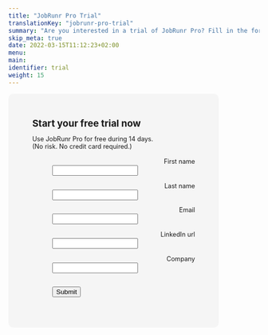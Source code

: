 ```yaml
---
title: "JobRunr Pro Trial"
translationKey: "jobrunr-pro-trial"
summary: "Are you interested in a trial of JobRunr Pro? Fill in the form below and we will send you all the necessary information to get started!"
skip_meta: true
date: 2022-03-15T11:12:23+02:00
menu:
main:
identifier: trial
weight: 15
---
```


<style>
    #trial-form {
        font-size: 90%;
    }
    #trial-form dl {
        margin: 0 0 1em;
    }
    #trial-form dl input[type="text"] {
        width: 60%;
    }
    @media only screen and (max-width: 1140px) {
        #like-a-pro {
            display: none;
        }
    }
</style>

<script type="text/javascript">
    document.addEventListener("DOMContentLoaded", function(event) {
        document.getElementById('firstName').focus();
    });

    function submitForm() {
        gtag('event', 'get_pro_trial', {'event_category': 'ecommerce', 'event_label' : 'request_trial' });
        const firstNameField = document.getElementById('firstName');
        const lastNameField = document.getElementById('lastName');
        const emailField = document.getElementById('email');
        const linkedInField = document.getElementById('linkedIn');
        const companyField = document.getElementById('company');

        const firstName = firstNameField.value;
        const lastName = lastNameField.value;
        const email = emailField.value;
        const linkedIn = linkedInField.value;
        const company = companyField.value;
        
        if(!firstName || !lastName || !email || !company || !email.includes('@') || !(linkedIn.startsWith('https://linkedin') || linkedIn.startsWith('https://www.linkedin'))) {
            document.getElementById('trial-form-error').style.display = 'block';
        } else {
            document.getElementById('trial-form-error').style.display = 'none';
            
            firstNameField.disabled = true;
            lastNameField.disabled = true;
            emailField.disabled = true;
            linkedInField.disabled = true;
            companyField.disabled = true;
            document.getElementById('submit-btn').disabled = true;
            const trialData = {
                firstName: firstName,
                lastName: lastName,
                email: email,
                linkedIn: linkedIn,
                company: company
            };
            fetch('https://api.jobrunr.io/api/request-trial', {method: 'POST', headers: {'Content-Type': 'application/json'}, body: JSON.stringify(trialData)})
                .then(resp => {
                    if(resp.status === 200) {
                        document.getElementById('trial-form').style.display = 'none';
                        document.getElementById('trial-success-response').style.display = 'block';
                    } else {
                        document.getElementById('trial-form').style.display = 'none';
                        document.getElementById('trial-error-response').style.display = 'block';
                }
                })
                .catch(error => {
                    document.getElementById('trial-form').style.display = 'none';
                    document.getElementById('trial-error-response').style.display = 'block';
                });
        }
        return false;
    }

</script>

<div style="display: flex; column-gap: 100px;">
    <div style="flex: 0.8; background: #f5f5f5; padding: 3rem; border: #f5f5f5; border-radius: 10px; margin-bottom: 5rem;">
        <div id="trial-form">
            <form novalidate="">
                <h2 style="margin: 0 0 .5em;">Start your free trial now</h2>
                <p style="margin-bottom: 0">
                    Use JobRunr Pro for free during 14 days.<br />(No risk. No credit card required.)<br/>
                </p>
                <br />
                <div>
                    <dl>
                        <dt style="text-align: right"><label for="firstName">First name </label></dt> 
                        <dd><input type="text" value="" name="firstName" class="" id="firstName" /></dd>
                    </dl>
                    <dl>
                        <dt style="text-align: right"><label for="lastName">Last name </label></dt> 
                        <dd><input type="text" value="" name="lastName" class="" id="lastName" /></dd>
                    </dl>
                    <dl>
                        <dt style="text-align: right"><label for="email">Email </label></dt> 
                        <dd><input type="text" value="" name="email" class="" id="email" /></dd>
                    </dl>
                    <dl>
                        <dt style="text-align: right"><label for="linkedIn">LinkedIn url</label></dt> 
                        <dd><input type="text" value="" name="linkedIn" class="" id="linkedIn" /></dd>
                    </dl>
                    <dl>
                        <dt style="text-align: right"><label for="company">Company</label></dt> 
                        <dd><input type="text" value="" name="company" class="" id="company" /></dd>
                    </dl>
                    <dl id="trial-form-error" style="display: none">
                        <dt style="text-align: right">&nbsp;</dt> 
                        <dd>
                            <div class="response" style="color:red;">All fields are required.</div>
                        </dd>
                    </dl>
                    <dl>
                        <dt style="text-align: right">&nbsp;</dt> 
                        <dd>
                            <input id="submit-btn" type="button" value="Submit" onclick="submitForm();" />
                        </dd>
                    </dl>
                </div>
            </form>
        </div>
        <div id="mce-responses" class="clear">
            <div class="response" id="trial-error-response" style="display:none; color:red;">Error submitting your request for a trial. Please try again later.</div>
            <div class="response" id="trial-success-response" style="display:none">Thanks for requesting a trial. I will get back to you as soon as possible.</div>
        </div> 
    </div>
    <div id="like-a-pro" style="flex: 1;">
        <h2 style="margin: 1em 0 .5em 0;">Run all your Java jobs, like a Pro.</h2>
        <figure style="margin: 0em 0 1.5em 0">
            <img src="/try-jobrunr-pro.png" class="kg-image" style="max-height: 450px; border-radius: 10px">
            <figcaption>Use JobRunr Pro to launch millions of jobs and make your<br>development life hassle-free!</figcaption>
        </figure>
    </div>
</div>